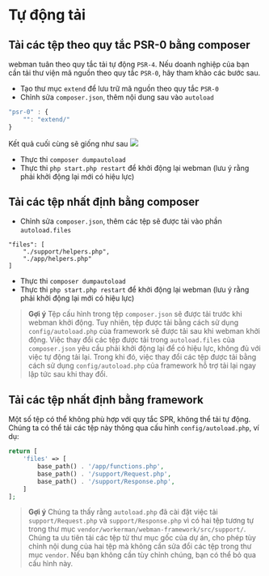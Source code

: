 # Tự động tải

## Tải các tệp theo quy tắc PSR-0 bằng composer
webman tuân theo quy tắc tải tự động `PSR-4`. Nếu doanh nghiệp của bạn cần tải thư viện mã nguồn theo quy tắc `PSR-0`, hãy tham khảo các bước sau.

- Tạo thư mục `extend` để lưu trữ mã nguồn theo quy tắc `PSR-0`
- Chỉnh sửa `composer.json`, thêm nội dung sau vào `autoload`

```js
"psr-0" : {
    "": "extend/"
}
```
Kết quả cuối cùng sẽ giống như sau
![](../../assets/img/psr0.png)

- Thực thi `composer dumpautoload`
- Thực thi `php start.php restart` để khởi động lại webman (lưu ý rằng phải khởi động lại mới có hiệu lực)

## Tải các tệp nhất định bằng composer

- Chỉnh sửa `composer.json`, thêm các tệp sẽ được tải vào phần `autoload.files`
```
"files": [
    "./support/helpers.php",
    "./app/helpers.php"
]
```

- Thực thi `composer dumpautoload`
- Thực thi `php start.php restart` để khởi động lại webman (lưu ý rằng phải khởi động lại mới có hiệu lực)

> **Gợi ý**
> Tệp cấu hình trong tệp `composer.json` sẽ được tải trước khi webman khởi động. Tuy nhiên, tệp được tải bằng cách sử dụng `config/autoload.php` của framework sẽ được tải sau khi webman khởi động.
> Việc thay đổi các tệp được tải trong `autoload.files` của `composer.json` yêu cầu phải khởi động lại để có hiệu lực, không đủ với việc tự động tải lại. Trong khi đó, việc thay đổi các tệp được tải bằng cách sử dụng `config/autoload.php` của framework hỗ trợ tải lại ngay lập tức sau khi thay đổi.

## Tải các tệp nhất định bằng framework
Một số tệp có thể không phù hợp với quy tắc SPR, không thể tải tự động. Chúng ta có thể tải các tệp này thông qua cấu hình `config/autoload.php`, ví dụ:

```php
return [
    'files' => [
        base_path() . '/app/functions.php',
        base_path() . '/support/Request.php', 
        base_path() . '/support/Response.php',
    ]
];
```
 > **Gợi ý**
 > Chúng ta thấy rằng `autoload.php` đã cài đặt việc tải `support/Request.php` và `support/Response.php` vì có hai tệp tương tự trong thư mục `vendor/workerman/webman-framework/src/support/`. Chúng ta ưu tiên tải các tệp từ thư mục gốc của dự án, cho phép tùy chỉnh nội dung của hai tệp mà không cần sửa đổi các tệp trong thư mục `vendor`. Nếu bạn không cần tùy chỉnh chúng, bạn có thể bỏ qua cấu hình này.
